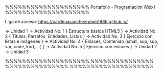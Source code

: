 %%%%%%%%%%%%%%%%%%%% Portafolio - Programación Web I %%%%%%%%%%%%%%%%%%%%

Liga de acceso: https://cardenasanchezruben1986.github.io/

 → Unidad 1
   → Actividad No. 1 { Estructura básica HTML5 }
   → Actividad No. 2 { Títulos, Párrafos, Entidades, Listas }
   → Actividad No. 3 { Ejercicio con listas e imágenes }
   → Actividad No. 4 { Enlaces, Contenido (small, sup, sub, var, code, kbd, ...) }
   → Actividad No. 5 { Ejercicio con enlaces }
 → Unidad 2
 → Unidad 3

%%%%%%%%%%%%%%%%%%%% %%%%%%%%%%%%%%% %%%%%%%%%%%%%%% %%%%%%%%%%%%%%%%%%%%
